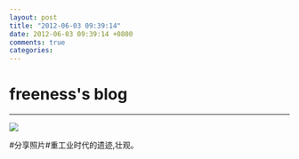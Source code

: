 ```yaml
---
layout: post
title: "2012-06-03 09:39:14"
date: 2012-06-03 09:39:14 +0800
comments: true
categories: 
---
```


# freeness's blog

----------

![](http://okqmqrbgo.bkt.clouddn.com/201206030939141.jpg)

>
\#分享照片\#重工业时代的遗迹,壮观。